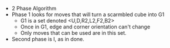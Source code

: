 * 2 Phase Algorithm 
* Phase 1 looks for moves that will turn a scarmbled cube into G1
	* G1 is a set denoted <U,D,R2,L2,F2,B2>
	* Once in G1, edge and corner orientation can't change
	* Only moves that can be used are in this set. 
* Second phase is I, as in done. 